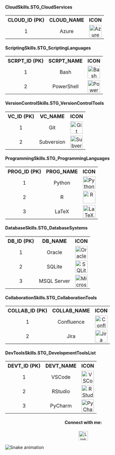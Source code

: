 <h4>CloudSkills.STG_CloudServices</h4>
<table>
    <tr>
        <th>CLOUD_ID (PK)</th>
        <th>CLOUD_NAME</th>
        <th>ICON</th>
    </tr>
    <tr>
        <td align="center">1</td>
        <td align="center">Azure</td>
        <td align="center"><img height="40" src="https://skillicons.dev/icons?i=azure" alt="Azure"></td>
    </tr>
</table>

<h4>ScriptingSkills.STG_ScriptingLanguages</h4>
<table>
    <tr>
        <th>SCRPT_ID (PK)</th>
        <th>SCRPT_NAME</th>
        <th>ICON</th>
    </tr>
    <tr>
        <td align="center">1</td>
        <td align="center">Bash</td>
        <td align="center"><img height="40" src="https://skillicons.dev/icons?i=bash" alt="Bash"></td>
    </tr>
    <tr>
        <td align="center">2</td>
        <td align="center">PowerShell</td>
        <td align="center"><img height="40" src="https://skillicons.dev/icons?i=powershell" alt="PowerShell"></td>
    </tr>
</table>

<h4>VersionControlSkills.STG_VersionControlTools</h4>
<table>
    <tr>
        <th>VC_ID (PK)</th>
        <th>VC_NAME</th>
        <th>ICON</th>
    </tr>
    <tr>
        <td align="center">1</td>
        <td align="center">Git</td>
        <td align="center"><img height="40" src="https://skillicons.dev/icons?i=git" alt="Git"></td>
    </tr>
    <tr>
        <td align="center">2</td>
        <td align="center">Subversion</td>
        <td align="center"><img height="40" src="https://devicon-website.vercel.app/api/subversion/original.svg" alt="Subversion"></td>
    </tr>
</table>

<h4>ProgrammingSkills.STG_ProgrammingLanguages</h4>
<table>
    <tr>
        <th>PROG_ID (PK)</th>
        <th>PROG_NAME</th>
        <th>ICON</th>
    </tr>
    <tr>
        <td align="center">1</td>
        <td align="center">Python</td>
        <td align="center"><img height="40" src="https://skillicons.dev/icons?i=python" alt="Python"></td>
    </tr>
    <tr>
        <td align="center">2</td>
        <td align="center">R</td>
        <td align="center"><img height="40" src="https://skillicons.dev/icons?i=r" alt="R"></td>
    </tr>
    <tr>
        <td align="center">3</td>
        <td align="center">LaTeX</td>
        <td align="center"><img height="40" src="https://skillicons.dev/icons?i=latex" alt="LaTeX"></td>
    </tr>
</table>

<h4>DatabaseSkills.STG_DatabaseSystems</h4>
<table>
    <tr>
        <th>DB_ID (PK)</th>
        <th>DB_NAME</th>
        <th>ICON</th>
    </tr>
    <tr>
        <td align="center">1</td>
        <td align="center">Oracle</td>
        <td align="center"><img height="40" src="https://user-images.githubusercontent.com/25181517/117208736-bdedc080-adf5-11eb-912f-61c7d43705f6.png" alt="Oracle"></td>
    </tr>
    <tr>
        <td align="center">2</td>
        <td align="center">SQLite</td>
        <td align="center"><img height="40" src="https://devicon-website.vercel.app/api/sqlite/original.svg" alt="SQLite"></td>
    </tr>
    <tr>
        <td align="center">3</td>
        <td align="center">MSQL Server</td>
        <td align="center"><img height="40" src="https://devicon-website.vercel.app/api/microsoftsqlserver/plain-wordmark.svg?color=%23FF0000" alt="Microsoft SQL Server"></td>
    </tr>
</table>

<h4>CollaborationSkills.STG_CollaborationTools</h4>
<table>
    <tr>
        <th>COLLAB_ID (PK)</th>
        <th>COLLAB_NAME</th>
        <th>ICON</th>
    </tr>
    <tr>
        <td align="center">1</td>
        <td align="center">Confluence</td>
        <td align="center"><img height="40" src="https://devicon-website.vercel.app/api/confluence/original.svg" alt="Confluence"></td>
    </tr>
    <tr>
        <td align="center">2</td>
        <td align="center">Jira</td>
        <td align="center"><img height="40" src="https://devicon-website.vercel.app/api/jira/original.svg" alt="Jira"></td>
    </tr>
</table>

<h4>DevToolsSkills.STG_DevelopmentToolsList</h4>
<table>
    <tr>
        <th>DEVT_ID (PK)</th>
        <th>DEVT_NAME</th>
        <th>ICON</th>
    </tr>
    <tr>
        <td align="center">1</td>
        <td align="center">VSCode</td>
        <td align="center"><img height="40" src="https://skillicons.dev/icons?i=vscode" alt="VSCode"></td>
    </tr>
    <tr>
        <td align="center">2</td>
        <td align="center">RStudio</td>
        <td align="center"><img height="40" src="https://devicon-website.vercel.app/api/rstudio/original.svg" alt="RStudio"></td>
    </tr>
    <tr>
        <td align="center">3</td>
        <td align="center">PyCharm</td>
        <td align="center"><img height="40" src="https://cdn.jsdelivr.net/gh/devicons/devicon/icons/pycharm/pycharm-original.svg" alt="PyCharm"></td>
    </tr>
</table>

<h4 align="center">Connect with me:</h4>
<p align="center">
  <a href="https://www.linkedin.com/in/jak-ub-zak/" target="_blank"><img height="30" src="https://img.shields.io/badge/LinkedIn-0077B5?style=flat-square&logo=linkedin&logoColor=white" alt="LinkedIn"></a>
</p>

![Snake animation](https://github.com/zakrzewskij/zakrzewskij/blob/output/github-contribution-grid-snake.svg)
